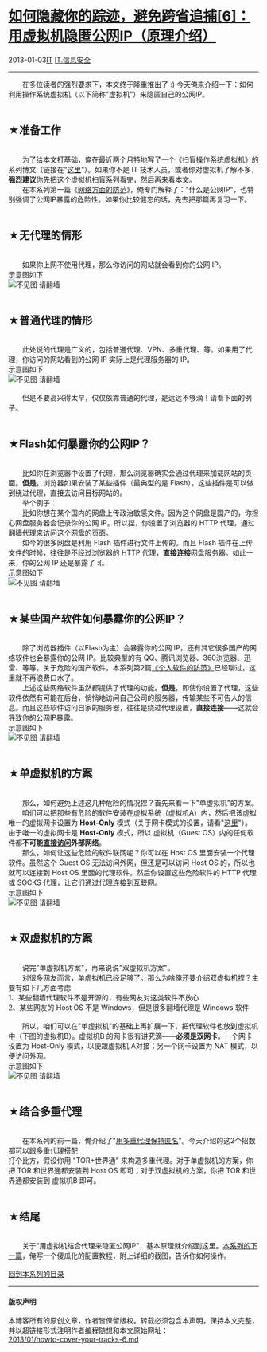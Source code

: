<!DOCTYPE html>
<html xmlns="http://www.w3.org/1999/xhtml" xml:lang="zh-CN">
<head>
<meta http-equiv="Content-Type" content="text/html; charset=utf-8" />
<meta name="generator" content="Python script by program.think@gmail.com" />
<meta name="provider" content="program-think.blogspot.com" />
<link type="text/css" rel="stylesheet" href="../../css/program-think.css" />
<title>如何隐藏你的踪迹，避免跨省追捕[6]：用虚拟机隐匿公网IP（原理介绍） - 编程随想的博客</title>
</head>
<body>
<div id="main" style="width:100%;">
<h1><a href="../../index.md" title="回到首页">如何隐藏你的踪迹，避免跨省追捕[6]：用虚拟机隐匿公网IP（原理介绍）</a></h1>
<div class="post-info"><span class="date-header">2013-01-03</span><a href="../../tags/IT.md" class="tag">IT</a> <a href="../../tags/IT.E4BFA1E681AFE5AE89E585A8.md" class="tag">IT.信息安全</a> </div>
<hr>
<div class="post">
&#12288;&#12288;在多位读者的强烈要求下，本文终于隆重推出了 :) 今天俺来介绍一下：如何利用操作系统虚拟机（以下简称"虚拟机"）来隐匿自己的公网IP。<a name='more'></a><!--program-think--><br /><br /><h2>★准备工作</h2><br />&#12288;&#12288;为了给本文打基础，俺在最近两个月特地写了一个《扫盲操作系统虚拟机》的系列博文（链接在"<a href="../../2012/10/system-vm-0.md">这里</a>"）。如果你不是 IT 技术人员，或者你对虚拟机了解不多，<b>强烈建议</b>你先把这个虚拟机扫盲系列看完，然后再来看本文。<br />&#12288;&#12288;在本系列第一篇《<a href="../../2010/04/howto-cover-your-tracks-1.md">网络方面的防范</a>》，俺专门解释了："什么是公网IP"，也特别强调了公网IP暴露的危险性。如果你比较健忘的话，先去把那篇再复习一下。<br /><br /><h2>★无代理的情形</h2><br />&#12288;&#12288;如果你上网不使用代理，那么你访问的网站就会看到你的公网 IP。<br />示意图如下<br /><img src="../../images/2013/01/Ky0rYvcL-GXMW1VIFzPg_GGKs0IWNtfiuzkYUvLEzdFNCodugIfE-BiN9FW7AYYUrtKbugWlVrQs6aI7Y3eJVNP61MRsaBjthXAxhPDQXajAMWlWa6LguRZ-kBY" alt="不见图 请翻墙"><br /><br /><h2>★普通代理的情形</h2><br />&#12288;&#12288;此处说的代理是广义的，包括普通代理、VPN、多重代理、等。如果用了代理，你访问的网站看到的公网 IP 实际上是代理服务器的 IP。<br />示意图如下<br /><img src="../../images/2013/01/lkZjGLE-sd3KUXrB-SeMUPX2jSl3QlY7byT6i8SwLVsQBq_yQp8YgaNNRDrG3rt48oaxqjLAtays9MByzYNtzp-iSzJ-UVGakaWovLe1AHQzo8H-ifPHjPVgrd8" alt="不见图 请翻墙"><br /><br />&#12288;&#12288;但是不要高兴得太早，仅仅依靠普通的代理，是远远不够滴！请看下面的例子。<br /><br /><h2>★Flash如何暴露你的公网IP？</h2><br />&#12288;&#12288;比如你在浏览器中设置了代理，那么浏览器确实会通过代理来加载网站的页面。<b>但是</b>，浏览器如果安装了某些插件（最典型的是 Flash），这些插件是可以做到绕过代理，直接去访问目标网站的。<br />&#12288;&#12288;举个例子：<br />&#12288;&#12288;比如你想在某个国内的网盘上传政治敏感文件。因为这个网盘是国产的，你担心网盘服务器会记录你的公网 IP。所以捏，你设置了浏览器的 HTTP 代理，通过翻墙代理来访问这个网盘的页面。<br />&#12288;&#12288;如今的很多网盘是利用 Flash 插件进行文件上传的。而且 Flash 插件在上传文件的时候，往往是不经过浏览器的 HTTP 代理，<b>直接连接</b>网盘服务器。如此一来，你的公网 IP 还是暴露了 :(。<br />示意图如下<br /><img src="../../images/2013/01/LPdbpOzwgT_7h9MHALQ-3e9-jfwlCodpNduHegMvOks1YMIbW1BV9P5k6hcT2Qy-p-oylRNxLi5ysTco4mSuVTmzVK9xTo69Mhm548bjwYH7GaS1j2BJugqjZ-4" alt="不见图 请翻墙"><br /><br /><h2>★某些国产软件如何暴露你的公网IP？</h2><br />&#12288;&#12288;除了浏览器插件（以Flash为主）会暴露你的公网 IP，还有其它很多国产的网络软件也会暴露你的公网 IP。比较典型的有 QQ、腾讯浏览器、360浏览器、迅雷、等等。关于危险的国产软件，本系列第2篇<a href="../../2010/04/howto-cover-your-tracks-2.md">《个人软件的防范》</a>已经聊过，这里就不再浪费口水了。<br />&#12288;&#12288;上述这些网络软件虽然都提供了代理的功能。<b>但是</b>，即使你设置了代理，这些软件依然有可能在后台，悄悄地访问自己公司的服务器，传输某些不可告人的信息。而且这些软件访问自家的服务器，往往是绕过代理设置，<b>直接连接</b>——这就会导致你的公网IP暴露。<br />示意图如下<br /><img src="../../images/2013/01/7MASBpz1J59zvlSRizUzzm05eHvd7WyTtRonnqLkq_LTJhwNBYnq4c2PNnSQsVOSOiQPSEv05AVa17LRkRqFk-4JKFtpR22iorSc5esjENtmzP7TiM8p8XBhEKo" alt="不见图 请翻墙"><br /><br /><h2>★单虚拟机的方案</h2><br />&#12288;&#12288;那么，如何避免上述这几种危险的情况捏？首先来看一下"单虚拟机"的方案。<br />&#12288;&#12288;咱们可以把那些有危险的软件安装在虚拟系统（虚拟机A）内，然后把该虚拟唯一的虚拟网卡设置为 <b>Host-Only</b> 模式（关于网卡模式的设置，请看"<a href="../../2012/12/system-vm-5.md">这里</a>"）。由于唯一的虚拟网卡是 <b>Host-Only</b> 模式，所以 虚拟机（Guest OS）内的任何软件都<b>不可能<u>直接访问</u>外部网络</b>。<br />&#12288;&#12288;那么，如何让这些危险的软件联网呢？你可以在 Host OS 里面安装一个代理软件。虽然这个 Guest OS 无法访问外网，但还是可以访问 Host OS 的，所以也就可以连接到 Host OS 里面的代理软件。然后你设置这些危险软件的 HTTP 代理或 SOCKS 代理，让它们通过代理连接到互联网。<br />示意图如下<br /><img src="../../images/2013/01/mMOFO42Roq6rr1JcQ0Wo4UB96y-PlQYkbNQm3sqSYXfS2GB9Z_L7deTpRhwR5nknnuD3_r06TR0xNviXYcUCPaf2TJ12j28VOUyt_CKVYzr-vP-_asld7Ia113o" alt="不见图 请翻墙"><br /><br /><h2>★双虚拟机的方案</h2><br />&#12288;&#12288;说完"单虚拟机方案"，再来说说"双虚拟机方案"。<br />&#12288;&#12288;对很多网友而言，单虚拟机已经足够了。那么为啥俺还要介绍双虚拟机捏？主要有如下几方面考虑<br />1、某些翻墙代理软件不是开源的，有些网友对这类软件不放心<br />2、某些网友的 Host OS 不是 Windows，但是很多翻墙代理是 Windows 软件<br /><br />&#12288;&#12288;所以，咱们可以在"单虚拟机"的基础上再扩展一下，把代理软件也放到虚拟机中（下图的虚拟机B）。虚拟机B 的网卡很有讲究滴——<b>必须是双网卡</b>。一个网卡设置为 Host-Only 模式，以便跟虚拟机 A对接；另一个网卡设置为 NAT 模式，以便访问外网。<br />示意图如下<br /><img src="../../images/2013/01/EG-eA0wURF5rWkQGkl0Yq7lQjwaVkDoB1t_dSwTQf5GlDKdLcDrfBqzU1D2IrQ1dTAUcPqGLeL1369RDNijQ2jcEL6H40_dzehktsSfquNe6DmvO44U4PZF-kC0" alt="不见图 请翻墙"><br /><br /><h2>★结合多重代理</h2><br />&#12288;&#12288;在本系列的前一篇，俺介绍了"<a href="../../2012/03/howto-cover-your-tracks-5.md">用多重代理保持匿名</a>"。今天介绍的这2个招数都可以跟多重代理搭配<br />打个比方，假设你用 "TOR+世界通" 来构造多重代理。对于单虚拟机的方案，你把 TOR 和世界通都安装到 Host OS 即可；对于双虚拟机的方案，你把 TOR 和世界通都安装到 虚拟机B 即可。<br /><br /><h2>★结尾</h2><br />&#12288;&#12288;关于"用虚拟机结合代理来隐匿公网IP"，基本原理就介绍到这里。<a href="../../2013/01/howto-cover-your-tracks-7.md">本系列的下一篇</a>，俺写一个傻瓜化的配置教程，附上详细的截图，告诉你如何操作。<br /><br /><a href="../../2010/04/howto-cover-your-tracks-0.md#index">回到本系列的目录</a><div class="blogger-post-footer">
</div>
<hr>
<div class="copyright">
<h4>版权声明</h4>
本博客所有的原创文章，作者皆保留版权。转载必须包含本声明，保持本文完整，并以超链接形式注明作者<a href="mailto:program.think@gmail.com">编程随想</a>和本文原始网址：<br>
<a href="2013/01/howto-cover-your-tracks-6.md">2013/01/howto-cover-your-tracks-6.md</a>
</div>
</div>
</body>
</html>
